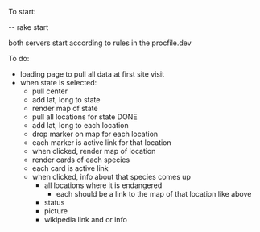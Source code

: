 To start:

-- rake start

both servers start according to rules in the procfile.dev

To do:

 - loading page to pull all data at first site visit
 - when state is selected:
   - pull center 
   - add lat, long to state
   - render map of state
   - pull all locations for state DONE
   - add lat, long to each location
   - drop marker on map for each location
   - each marker is active link for that location
   - when clicked, render map of location
   - render cards of each species
   - each card is active link
   - when clicked, info about that species comes up
     - all locations where it is endangered
         - each should be a link to the map of that location like above
     - status
     - picture
     - wikipedia link and or info

